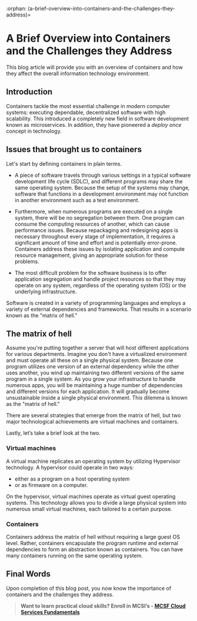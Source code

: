 :orphan:
(a-brief-overview-into-containers-and-the-challenges-they-address)=
# A Brief Overview into Containers and the Challenges they Address
 

This blog article will provide you with an overview of containers and how they affect the overall information technology environment.

## Introduction

Containers tackle the most essential challenge in modern computer systems: executing dependable, decentralized software with high scalability. This introduced a completely new field in software development known as microservices. In addition, they have pioneered a _deploy once_ concept in technology.

## Issues that brought us to containers

Let's start by defining containers in plain terms.

- A piece of software travels through various settings in a typical software development life cycle (SDLC), and different programs may share the same operating system. Because the setup of the systems may change, software that functions in a development environment may not function in another environment such as a test environment.

- Furthermore, when numerous programs are executed on a single system, there will be no segregation between them. One program can consume the computing resources of another, which can cause performance issues. Because repackaging and redesigning apps is necessary throughout every stage of implementation, it requires a significant amount of time and effort and is potentially error-prone. Containers address these issues by isolating application and compute resource management, giving an appropriate solution for these problems.

- The most difficult problem for the software business is to offer application segregation and handle project resources so that they may operate on any system, regardless of the operating system (OS) or the underlying infrastructure.

Software is created in a variety of programming languages and employs a variety of external dependencies and frameworks. That results in a scenario known as the "matrix of hell."

## The matrix of hell

Assume you're putting together a server that will host different applications for various departments. Imagine you don't have a virtualized environment and must operate all these on a single physical system. Because one program utilizes one version of an external dependency while the other uses another, you wind up maintaining two different versions of the same program in a single system. As you grow your infrastructure to handle numerous apps, you will be maintaining a huge number of dependencies and different versions for each application. It will gradually become unsustainable inside a single physical environment. This dilemma is known as the "matrix of hell."

There are several strategies that emerge from the matrix of hell, but two major technological achievements are virtual machines and containers.

Lastly, let’s take a brief look at the two.

### Virtual machines

A virtual machine replicates an operating system by utilizing Hypervisor technology. A hypervisor could operate in two ways:

- either as a program on a host operating system
- or as firmware on a computer.

On the hypervisor, virtual machines operate as virtual guest operating systems. This technology allows you to divide a large physical system into numerous small virtual machines, each tailored to a certain purpose.

### Containers

Containers address the matrix of hell without requiring a large guest OS level. Rather, containers encapsulate the program runtime and external dependencies to form an abstraction known as containers. You can have many containers running on the same operating system.

## Final Words

Upon completion of this blog post, you now know the importance of containers and the challenges they address.

> **Want to learn practical cloud skills? Enroll in MCSI’s - [MCSF Cloud Services Fundamentals ](https://www.mosse-institute.com/certifications/mcsf-cloud-services-fundamentals.html)**
